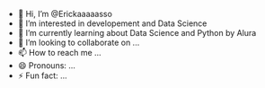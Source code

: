 - 👋 Hi, I’m @Erickaaaaasso
- 👀 I’m interested in developement and Data Science
- 🌱 I’m currently learning about Data Science and Python by Alura
- 💞️ I’m looking to collaborate on ...
- 📫 How to reach me ...
- 😄 Pronouns: ...
- ⚡ Fun fact: ...

<!---
Erickaaaaasso/Erickaaaaasso is a ✨ special ✨ repository because its `README.md` (this file) appears on your GitHub profile.
You can click the Preview link to take a look at your changes.
--->
